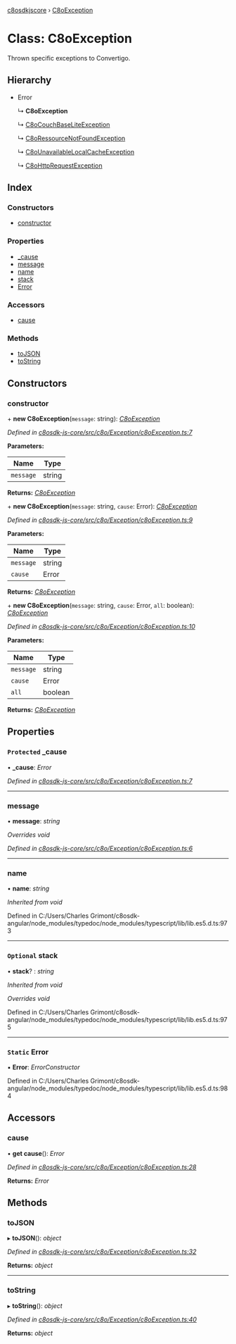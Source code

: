 [c8osdkjscore](../README.md) › [C8oException](c8oexception.md)

# Class: C8oException

Thrown specific exceptions to Convertigo.

## Hierarchy

* Error

  ↳ **C8oException**

  ↳ [C8oCouchBaseLiteException](c8ocouchbaseliteexception.md)

  ↳ [C8oRessourceNotFoundException](c8oressourcenotfoundexception.md)

  ↳ [C8oUnavailableLocalCacheException](c8ounavailablelocalcacheexception.md)

  ↳ [C8oHttpRequestException](c8ohttprequestexception.md)

## Index

### Constructors

* [constructor](c8oexception.md#constructor)

### Properties

* [_cause](c8oexception.md#protected-_cause)
* [message](c8oexception.md#message)
* [name](c8oexception.md#name)
* [stack](c8oexception.md#optional-stack)
* [Error](c8oexception.md#static-error)

### Accessors

* [cause](c8oexception.md#cause)

### Methods

* [toJSON](c8oexception.md#tojson)
* [toString](c8oexception.md#tostring)

## Constructors

###  constructor

\+ **new C8oException**(`message`: string): *[C8oException](c8oexception.md)*

*Defined in [c8osdk-js-core/src/c8o/Exception/c8oException.ts:7](https://github.com/convertigo/c8osdk-angular/blob/ce1ada0/src/c8o/Exception/c8oException.ts#L7)*

**Parameters:**

Name | Type |
------ | ------ |
`message` | string |

**Returns:** *[C8oException](c8oexception.md)*

\+ **new C8oException**(`message`: string, `cause`: Error): *[C8oException](c8oexception.md)*

*Defined in [c8osdk-js-core/src/c8o/Exception/c8oException.ts:9](https://github.com/convertigo/c8osdk-angular/blob/ce1ada0/src/c8o/Exception/c8oException.ts#L9)*

**Parameters:**

Name | Type |
------ | ------ |
`message` | string |
`cause` | Error |

**Returns:** *[C8oException](c8oexception.md)*

\+ **new C8oException**(`message`: string, `cause`: Error, `all`: boolean): *[C8oException](c8oexception.md)*

*Defined in [c8osdk-js-core/src/c8o/Exception/c8oException.ts:10](https://github.com/convertigo/c8osdk-angular/blob/ce1ada0/src/c8o/Exception/c8oException.ts#L10)*

**Parameters:**

Name | Type |
------ | ------ |
`message` | string |
`cause` | Error |
`all` | boolean |

**Returns:** *[C8oException](c8oexception.md)*

## Properties

### `Protected` _cause

• **_cause**: *Error*

*Defined in [c8osdk-js-core/src/c8o/Exception/c8oException.ts:7](https://github.com/convertigo/c8osdk-angular/blob/ce1ada0/src/c8o/Exception/c8oException.ts#L7)*

___

###  message

• **message**: *string*

*Overrides void*

*Defined in [c8osdk-js-core/src/c8o/Exception/c8oException.ts:6](https://github.com/convertigo/c8osdk-angular/blob/ce1ada0/src/c8o/Exception/c8oException.ts#L6)*

___

###  name

• **name**: *string*

*Inherited from void*

Defined in C:/Users/Charles Grimont/c8osdk-angular/node_modules/typedoc/node_modules/typescript/lib/lib.es5.d.ts:973

___

### `Optional` stack

• **stack**? : *string*

*Inherited from void*

*Overrides void*

Defined in C:/Users/Charles Grimont/c8osdk-angular/node_modules/typedoc/node_modules/typescript/lib/lib.es5.d.ts:975

___

### `Static` Error

▪ **Error**: *ErrorConstructor*

Defined in C:/Users/Charles Grimont/c8osdk-angular/node_modules/typedoc/node_modules/typescript/lib/lib.es5.d.ts:984

## Accessors

###  cause

• **get cause**(): *Error*

*Defined in [c8osdk-js-core/src/c8o/Exception/c8oException.ts:28](https://github.com/convertigo/c8osdk-angular/blob/ce1ada0/src/c8o/Exception/c8oException.ts#L28)*

**Returns:** *Error*

## Methods

###  toJSON

▸ **toJSON**(): *object*

*Defined in [c8osdk-js-core/src/c8o/Exception/c8oException.ts:32](https://github.com/convertigo/c8osdk-angular/blob/ce1ada0/src/c8o/Exception/c8oException.ts#L32)*

**Returns:** *object*

___

###  toString

▸ **toString**(): *object*

*Defined in [c8osdk-js-core/src/c8o/Exception/c8oException.ts:40](https://github.com/convertigo/c8osdk-angular/blob/ce1ada0/src/c8o/Exception/c8oException.ts#L40)*

**Returns:** *object*
